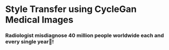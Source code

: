 # Style Transfer using CycleGan Medical Images

### Radiologist misdiagnose 40 million people worldwide each and every single year🤯!

